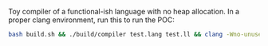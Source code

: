 Toy compiler of a functional-ish language with no heap allocation.
In a proper clang environment, run this to run the POC:

```bash
bash build.sh && ./build/compiler test.lang test.ll && clang -Wno-unused-command-line-argument -Woverride-module test.ll -o test && ./test
```